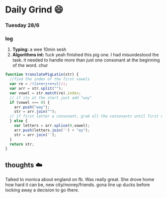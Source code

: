 # Daily Grind :smile:

### Tuesday 28/6

### log
1. __Typing:__  a wee 10min sesh
2. __Algorithms int:__ fuck yeah finished this pig one. I had misundestood the task. it needed to handle more than just one consonant at the beginning of the word. chur
``` javascript
function translatePigLatin(str) {
  //find the index of the first vowels
  var re = /([a+e+i+o+u])/i;
  var arr = str.split("");
  var vowel = str.match(re).index;
  // if its at the start just add "way"
  if (vowel === 0) {
    arr.push("way");
    str = arr.join("");
  // if first letter a consonant, grab all the consonants until first vowel and place them at the back with "ay"
  } else {
    var letters = arr.splice(0,vowel);
    arr.push(letters.join('') + "ay");
    str = arr.join('');
  }
  return str;
}
```

## thoughts :cloud:

Talked to monica about england on fb. Was really great. She drove home how hard it can be, new city/money/friends. gona line up ducks before locking away a decision to go there.
